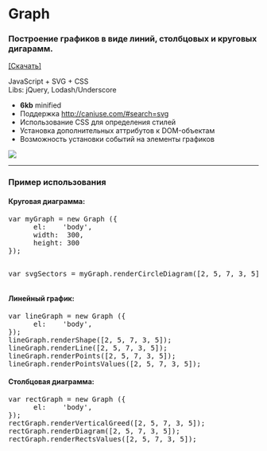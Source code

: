 <h1>Graph</h1> 
<h3>Построение графиков в виде линий, столбцовых и круговых дигарамм.</h3>
<a href="https://github.com/el-fuego/Graph/blob/master/graph.zip?raw=true"> [Скачать] </a>


JavaScript + SVG + CSS<br />
Libs: jQuery, Lodash/Underscore

* **6kb** minified
* Поддержка http://caniuse.com/#search=svg
* Использование CSS для определения стилей
* Установка дополнительных аттрибутов к DOM-объектам
* Возможность установки событий на элементы графиков

<img src="http://s3.uploads.ru/a2dov.png" />

<hr/>
<h3>Пример использования</h3>
<h4>Круговая диаграмма:</h4>
<pre>
var myGraph = new Graph ({
      el:    'body',
      width:  300,
      height: 300
});

var svgSectors = myGraph.renderCircleDiagram([2, 5, 7, 3, 5]);
</pre>

<h4>Линейный график:</h4>
<pre>
var lineGraph = new Graph ({
      el:    'body',
});
lineGraph.renderShape([2, 5, 7, 3, 5]);
lineGraph.renderLine([2, 5, 7, 3, 5]);
lineGraph.renderPoints([2, 5, 7, 3, 5]);
lineGraph.renderPointsValues([2, 5, 7, 3, 5]);
</pre>

<h4>Столбцовая диаграмма:</h4>
<pre>
var rectGraph = new Graph ({
      el:    'body',
});
rectGraph.renderVerticalGreed([2, 5, 7, 3, 5]);
rectGraph.renderDiagram([2, 5, 7, 3, 5]);
rectGraph.renderRectsValues([2, 5, 7, 3, 5]);
</pre>



